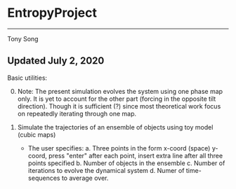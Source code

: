 # EntropyProject
-----------------------
Tony Song

Updated July 2, 2020
-----------------------
Basic utilities:

0. Note: The present simulation evolves the system using one phase map only. 
    It is yet to account for the other part (forcing in the opposite tilt direction).
    Though it is sufficient (?) since most theoretical work focus on repeatedly iterating through one map.

1. Simulate the trajectories of an ensemble of objects using toy model (cubic maps)
    - The user specifies:
      a. Three points in the form x-coord (space) y-coord, press "enter" after each point, insert extra line after all three points specified
      b. Number of objects in the ensemble
      c. Number of iterations to evolve the dynamical system
      d. Numer of time-sequences to average over.
